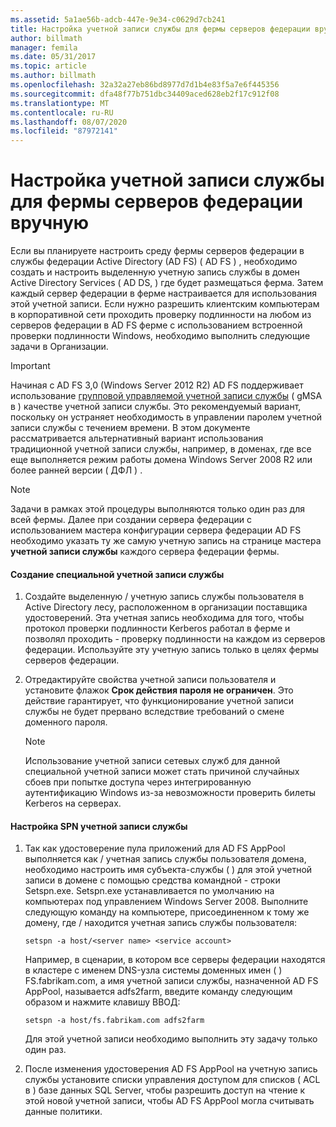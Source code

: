 ```yaml
---
ms.assetid: 5a1ae56b-adcb-447e-9e34-c0629d7cb241
title: Настройка учетной записи службы для фермы серверов федерации вручную
author: billmath
manager: femila
ms.date: 05/31/2017
ms.topic: article
ms.author: billmath
ms.openlocfilehash: 32a32a27eb86bd8977d7d1b4e83f5a7e6f445356
ms.sourcegitcommit: dfa48f77b751dbc34409aced628eb2f17c912f08
ms.translationtype: MT
ms.contentlocale: ru-RU
ms.lasthandoff: 08/07/2020
ms.locfileid: "87972141"
---
```

# <a name="manually-configure-a-service-account-for-a-federation-server-farm"></a>Настройка учетной записи службы для фермы серверов федерации вручную

Если вы планируете настроить среду фермы серверов федерации в службы федерации Active Directory (AD FS) \( AD FS \) , необходимо создать и настроить выделенную учетную запись службы в домен Active Directory Services \( AD DS, \) где будет размещаться ферма. Затем каждый сервер федерации в ферме настраивается для использования этой учетной записи. Если нужно разрешить клиентским компьютерам в корпоративной сети проходить проверку подлинности на любом из серверов федерации в AD FS ферме с использованием встроенной проверки подлинности Windows, необходимо выполнить следующие задачи в Организации.

> [!IMPORTANT]
> Начиная с AD FS 3,0 (Windows Server 2012 R2) AD FS поддерживает использование [групповой управляемой учетной записи службы](../../../security/group-managed-service-accounts/group-managed-service-accounts-overview.md) \( gMSA в \) качестве учетной записи службы.  Это рекомендуемый вариант, поскольку он устраняет необходимость в управлении паролем учетной записи службы с течением времени.  В этом документе рассматривается альтернативный вариант использования традиционной учетной записи службы, например, в доменах, где все еще выполняется режим работы домена Windows Server 2008 R2 или более ранней версии \( ДФЛ \) .

> [!NOTE]
> Задачи в рамках этой процедуры выполняются только один раз для всей фермы. Далее при создании сервера федерации с использованием мастера конфигурации сервера федерации AD FS необходимо указать ту же самую учетную запись на странице мастера **учетной записи службы** каждого сервера федерации фермы.

#### <a name="create-a-dedicated-service-account"></a>Создание специальной учетной записи службы

1.  Создайте выделенную \/ учетную запись службы пользователя в Active Directory лесу, расположенном в организации поставщика удостоверений. Эта учетная запись необходима для того, чтобы протокол проверки подлинности Kerberos работал в ферме и позволял проходить \- проверку подлинности на каждом из серверов федерации. Используйте эту учетную запись только в целях фермы серверов федерации.

2.  Отредактируйте свойства учетной записи пользователя и установите флажок **Срок действия пароля не ограничен**. Это действие гарантирует, что функционирование учетной записи службы не будет прервано вследствие требований о смене доменного пароля.

    > [!NOTE]
    > Использование учетной записи сетевых служб для данной специальной учетной записи может стать причиной случайных сбоев при попытке доступа через интегрированную аутентификацию Windows из-за невозможности проверить билеты Kerberos на серверах.

#### <a name="to-set-the-spn-of-the-service-account"></a>Настройка SPN учетной записи службы

1.  Так как удостоверение пула приложений для AD FS AppPool выполняется как \/ учетная запись службы пользователя домена, необходимо настроить имя субъекта-службы \( \) для этой учетной записи в домене с помощью средства командной \- строки Setspn.exe. Setspn.exe устанавливается по умолчанию на компьютерах под управлением Windows Server 2008. Выполните следующую команду на компьютере, присоединенном к тому же домену, где \/ находится учетная запись службы пользователя:

    ```
    setspn -a host/<server name> <service account>
    ```

    Например, в сценарии, в котором все серверы федерации находятся в кластере с именем DNS-узла системы доменных имен \( \) FS.fabrikam.com, а имя учетной записи службы, назначенной AD FS AppPool, называется adfs2farm, введите команду следующим образом и нажмите клавишу ВВОД:

    ```
    setspn -a host/fs.fabrikam.com adfs2farm
    ```

    Для этой учетной записи необходимо выполнить эту задачу только один раз.

2.  После изменения удостоверения AD FS AppPool на учетную запись службы установите списки управления доступом для списков \( ACL в \) базе данных SQL Server, чтобы разрешить доступ на чтение к этой новой учетной записи, чтобы AD FS AppPool могла считывать данные политики.

